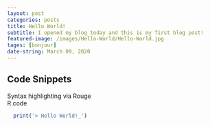 ```yaml
---
layout: post
categories: posts
title: Hello World!
subtitle: I opened my blog today and this is my first blog post!
featured-image: /images/Hello-World/Hello-World.jpg
tages: [bonjour]
date-string: March 09, 2020
---
```


## Code Snippets

Syntax highlighting via Rouge<br />R code

```r
  print('> Hello World!_')
```

